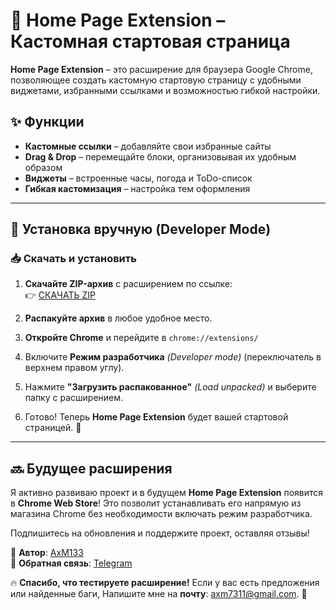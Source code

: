 # 🏡 Home Page Extension – Кастомная стартовая страница

**Home Page Extension** – это расширение для браузера Google Chrome, позволяющее создать кастомную стартовую страницу с удобными виджетами, избранными ссылками и возможностью гибкой настройки.

## ✨ Функции
- **Кастомные ссылки** – добавляйте свои избранные сайты
- **Drag & Drop** – перемещайте блоки, организовывая их удобным образом
- **Виджеты** – встроенные часы, погода и ToDo-список
- **Гибкая кастомизация** – настройка тем оформления

---

## 🔧 Установка вручную (Developer Mode)
### 📥 **Скачать и установить**
1. **Скачайте ZIP-архив** с расширением по ссылке:  
   👉 [СКАЧАТЬ ZIP]()
   
2. **Распакуйте архив** в любое удобное место.

3. **Откройте Chrome** и перейдите в `chrome://extensions/`

4. Включите **Режим разработчика** *(Developer mode)* (переключатель в верхнем правом углу).

5. Нажмите **"Загрузить распакованное"** *(Load unpacked)* и выберите папку с расширением.

6. Готово! Теперь **Home Page Extension** будет вашей стартовой страницей. 🚀

---

## 🔜 Будущее расширения
Я активно развиваю проект и в будущем **Home Page Extension** появится в **Chrome Web Store**! Это позволит устанавливать его напрямую из магазина Chrome без необходимости включать режим разработчика.

Подпишитесь на обновления и поддержите проект, оставляя отзывы!  

📌 **Автор**: [AxM133](https://github.com/AxM133)  
📌 **Обратная связь**: [Telegram](https://t.me/axm7311)

🔥 **Спасибо, что тестируете расширение!** Если у вас есть предложения или найденные баги, Напишите мне на **почту**: axm7311@gmail.com. 🎯
